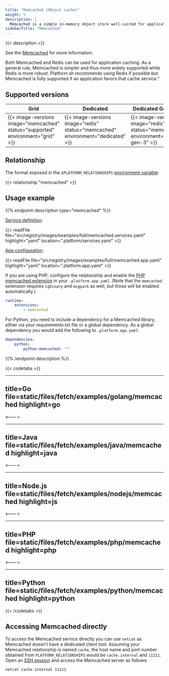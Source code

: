 ```yaml
---
title: "Memcached (Object cache)"
weight: 5
description: |
  Memcached is a simple in-memory object store well-suited for application level caching.
sidebarTitle: "Memcached"
---
```


{{< description >}}

See the [Memcached](https://memcached.org) for more information.

Both Memcached and Redis can be used for application caching. As a general rule, Memcached is simpler and thus more widely supported while Redis is more robust. Platform.sh recommends using Redis if possible but Memcached is fully supported if an application favors that cache service."

## Supported versions

| **Grid** | **Dedicated** | **Dedicated Generation 3** |
|----------------------------------|---------------|---------------|
|  {{< image-versions image="memcached" status="supported" environment="grid" >}} | {{< image-versions image="redis" status="memcached" environment="dedicated" >}} | {{< image-versions image="redis" status="memcached" environment="dedicated-gen-3" >}} |

## Relationship

The format exposed in the ``$PLATFORM_RELATIONSHIPS`` [environment variable](../../development/variables/use-variables.md#use-platformsh-provided-variables):

{{< relationship "memcached" >}}

## Usage example

{{% endpoint-description type="memcached" %}}

[Service definition](./_index.md):

{{< readFile file="src/registry/images/examples/full/memcached.services.yaml" highlight="yaml" location=".platform/services.yaml" >}}

[App configuration](../app/app-reference.md):

{{< readFile file="src/registry/images/examples/full/memcached.app.yaml" highlight="yaml" location=".platform.app.yaml" >}}

If you are using PHP, configure the relationship and enable the [PHP memcached extension](/languages/php/extensions.md) in your `.platform.app.yaml`.  (Note that the `memcached` extension requires `igbinary` and `msgpack` as well, but those will be enabled automatically.)

```yaml
runtime:
    extensions:
        - memcached
```

For Python, you need to include a dependency for a Memcached library, either via your requirements.txt file or a global dependency. As a global dependency you would add the following to `.platform.app.yaml`:

```yaml
dependencies:
    python:
        python-memcached: '*'
```

{{% /endpoint-description %}}

{{< codetabs >}}

---
title=Go
file=static/files/fetch/examples/golang/memcached
highlight=go
---

<--->

---
title=Java
file=static/files/fetch/examples/java/memcached
highlight=java
---

<--->

---
title=Node.js
file=static/files/fetch/examples/nodejs/memcached
highlight=js
---

<--->

---
title=PHP
file=static/files/fetch/examples/php/memcached
highlight=php
---

<--->

---
title=Python
file=static/files/fetch/examples/python/memcached
highlight=python
---

{{< /codetabs >}}

## Accessing Memcached directly

To access the Memcached service directly you can use `netcat` as Memcached doesn't have a dedicated client tool. Assuming your Memcached relationship is named `cache`, the host name and port number obtained from `PLATFORM_RELATIONSHIPS` would be `cache.internal` and `11211`. Open an [SSH session](/development/ssh/_index.md) and access the Memcached server as follows:

```bash
netcat cache.internal 11211
```
